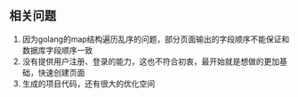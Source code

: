 ## 相关问题
1. 因为golang的map结构遍历乱序的问题，部分页面输出的字段顺序不能保证和数据库字段顺序一致
2. 没有提供用户注册、登录的能力，这也不符合初衷，最开始就是想做的更加基础，快速创建页面
3. 生成的项目代码，还有很大的优化空间
 